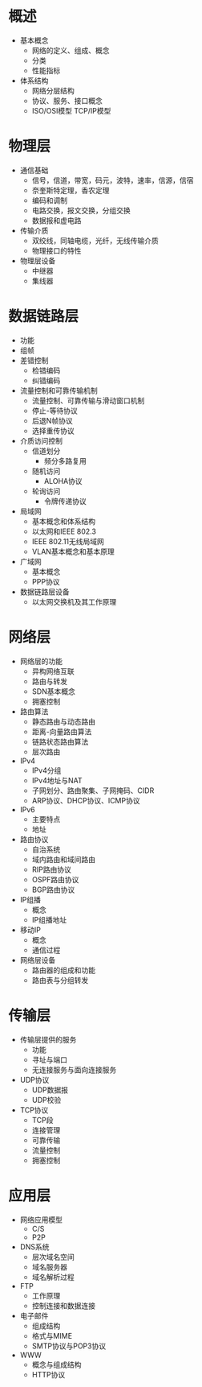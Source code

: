 # **概述**
- 基本概念
	- 网络的定义、组成、概念
	- 分类
	- 性能指标
- 体系结构
	- 网络分层结构
	- 协议、服务、接口概念
	- ISO/OSI模型 TCP/IP模型
# **物理层**
- 通信基础
	- 信号，信道，带宽，码元，波特，速率，信源，信宿
	- 奈奎斯特定理，香农定理
	- 编码和调制
	- 电路交换，报文交换，分组交换
	- 数据报和虚电路
- 传输介质
	- 双绞线，同轴电缆，光纤，无线传输介质
	- 物理接口的特性
- 物理层设备
	- 中继器
	- 集线器
# **数据链路层**
- 功能
- 组帧
- 差错控制
	- 检错编码
	- 纠错编码
- 流量控制和可靠传输机制
	- 流量控制、可靠传输与滑动窗口机制
	- 停止-等待协议
	- 后退N帧协议
	- 选择重传协议
- 介质访问控制
	- 信道划分
		- 频分多路复用
	- 随机访问
		- ALOHA协议
	- 轮询访问
		- 令牌传递协议
- 局域网
	- 基本概念和体系结构
	- 以太网和IEEE 802.3
	- IEEE 802.11无线局域网
	- VLAN基本概念和基本原理
- 广域网
	- 基本概念
	- PPP协议
- 数据链路层设备
	- 以太网交换机及其工作原理
# **网络层**
- 网络层的功能
	- 异构网络互联
	- 路由与转发
	- SDN基本概念
	- 拥塞控制
- 路由算法
	- 静态路由与动态路由
	- 距离-向量路由算法
	- 链路状态路由算法
	- 层次路由
- IPv4
	- IPv4分组
	- IPv4地址与NAT
	- 子网划分、路由聚集、子网掩码、CIDR
	- ARP协议、DHCP协议、ICMP协议
- IPv6
	- 主要特点
	- 地址
- 路由协议
	- 自治系统
	- 域内路由和域间路由
	- RIP路由协议
	- OSPF路由协议
	- BGP路由协议
- IP组播
	- 概念
	- IP组播地址
- 移动IP
	- 概念
	- 通信过程
- 网络层设备
	- 路由器的组成和功能
	- 路由表与分组转发
# **传输层**
- 传输层提供的服务
	- 功能
	- 寻址与端口
	- 无连接服务与面向连接服务
- UDP协议
	- UDP数据报
	- UDP校验
- TCP协议
	- TCP段
	- 连接管理
	- 可靠传输
	- 流量控制
	- 拥塞控制
# **应用层**
- 网络应用模型
	- C/S
	- P2P
- DNS系统
	- 层次域名空间
	- 域名服务器
	- 域名解析过程
- FTP
	- 工作原理
	- 控制连接和数据连接
- 电子邮件
	- 组成结构
	- 格式与MIME 
	- SMTP协议与POP3协议
- WWW
	- 概念与组成结构
	- HTTP协议